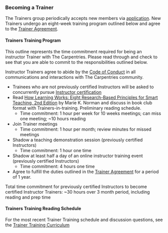 ### Becoming a Trainer
The Trainers group periodically accepts new members via [application](https://docs.google.com/forms/d/11qNXLw8B-nFNWKZKcsosIyudAc3ehCT_UY0DS0UvjpQ). New Trainers undergo an eight-week training program outlined below and agree to the [Trainer Agreement](duties_agreement.md).

#### Trainers Training Program

This outline represents the time commitment required for being an instructor Trainer with The Carpentries. Please read through and check to see that you are able to commit to the responsibilities outlined below.

Instructor Trainers agree to abide by the [Code of Conduct](http://www.datacarpentry.org/code-of-conduct/) in all communications and interactions with The Carpentries community.

* Trainees who are not previously certified Instructors will be asked to concurrently pursue [Instructor certification](https://carpentries.org/become-instructor/)
* Read [How Learning Works: Eight Research-Based Principles for Smart Teaching, 2nd Edition](https://www.wiley.com/en-us/How+Learning+Works%3A+Eight+Research-Based+Principles+for+Smart+Teaching%2C+2nd+Edition-p-9781119861690) by Marie K. Norman and discuss in book club format with Trainers-in-training. Preliminary reading schedule.
  * Time commitment: 1 hour per week for 10 weeks meetings; can miss one meeting; ~10 hours reading
* Join Trainer meetings 
  * Time commitment: 1 hour per month; review minutes for missed meetings
* Shadow a teaching demonstration session (previously certified Instructors)
  * Time commitment: 1 hour one time
* Shadow at least half a day of an online instructor training event (previously certified Instructors) 
  * Time commitment: 4 hours one time
* Agree to fulfill the duties outlined in the [Trainer Agreement](duties_agreement.md) for a period of 1 year. 

Total time commitment for previously certified Instructors to become certified Instructor Trainers: 
~30 hours over 3 month period, including reading and prep time 

#### Trainers Training Reading Schedule

For the most recent Trainer Training schedule and discussion questions, see the [Trainer Training Curriculum](https://carpentries.github.io/trainer-training/)


